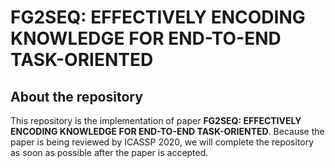 FG2SEQ: EFFECTIVELY ENCODING KNOWLEDGE FOR END-TO-END TASK-ORIENTED
=============================

## About the repository
This repository is the implementation of paper **FG2SEQ: EFFECTIVELY ENCODING KNOWLEDGE FOR END-TO-END TASK-ORIENTED**. Because the paper is being reviewed by ICASSP 2020, we will complete the repository as soon as possible after the paper is accepted.
